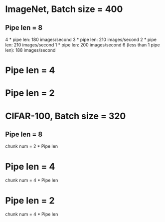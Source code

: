 # ImageNet, Batch size = 400

##  Pipe len = 8

4 * pipe len: 180 images/second
3 * pipe len: 210 images/second
2 * pipe len: 210 images/second
1 * pipe len: 200 images/second
6 (less than 1 pipe len): 188 images/second

# Pipe len = 4




# Pipe len = 2



# CIFAR-100, Batch size = 320

##  Pipe len = 8
chunk num = 2 * Pipe len

# Pipe len = 4
chunk num = 4 * Pipe len

# Pipe len = 2
chunk num = 4 * Pipe len
